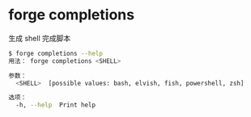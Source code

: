 # forge completions

生成 shell 完成脚本

```bash
$ forge completions --help
用法： forge completions <SHELL>

参数：
  <SHELL>  [possible values: bash, elvish, fish, powershell, zsh]

选项：
  -h, --help  Print help
```